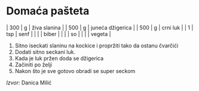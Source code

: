 # Domaća pašteta

| 300 | g   | živa slanina     |
| 500 | g   | juneća džigerica |
| 500 | g   | crni luk         |
| 1   | tsp | senf             |
|     |     | biber            |
|     |     | so               |
|     |     | vegeta           |


1. Sitno iseckati slaninu na kockice i propržiti tako da ostanu čvarčići
1. Dodati sitno seckani luk.
1. Kada je luk pržen doda se džigerica
1. Začiniti po želji
1. Nakon što je sve gotovo obradi se super seckom

*Izvor*: Danica Milić